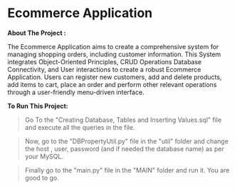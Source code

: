 #  **Ecommerce Application**     

**About The Project :**     

The Ecommerce Application aims to create a comprehensive system for managing shopping orders, including customer information. This System integrates Object-Oriented Principles, CRUD Operations Database Connectivity, and User interactions to create a robust Ecommerce Application. Users can register new customers, add and delete products, add items to cart, place an order and perform other relevant operations through a user-friendly menu-driven interface.   

       
**To Run This Project:**     

> Go To the "Creating Database, Tables and Inserting Values.sql" file and execute all the queries in the file.     

> Now, go to the "DBPropertyUtil.py" file in the "util" folder and change the host , user, password (and if needed the database name) as per your MySQL.     

> Finally go to the "main.py" file in the "MAIN" folder and run it. You are good to go.      
